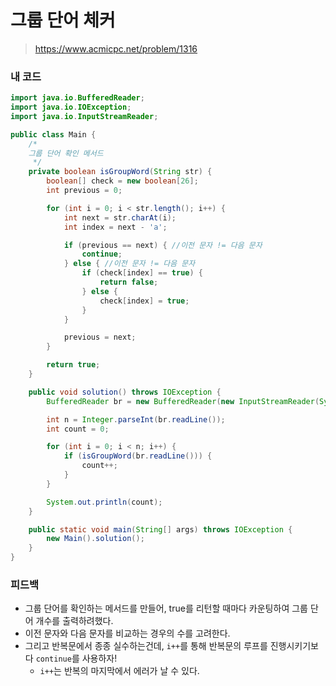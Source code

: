 # 그룹 단어 체커

> https://www.acmicpc.net/problem/1316

### 내 코드

```java
import java.io.BufferedReader;
import java.io.IOException;
import java.io.InputStreamReader;

public class Main {
    /*
    그룹 단어 확인 메서드
     */
    private boolean isGroupWord(String str) {
        boolean[] check = new boolean[26];
        int previous = 0;

        for (int i = 0; i < str.length(); i++) {
            int next = str.charAt(i);
            int index = next - 'a';

            if (previous == next) { //이전 문자 != 다음 문자
                continue;
            } else { //이전 문자 != 다음 문자
                if (check[index] == true) {
                    return false;
                } else {
                    check[index] = true;
                }
            }

            previous = next;
        }

        return true;
    }

    public void solution() throws IOException {
        BufferedReader br = new BufferedReader(new InputStreamReader(System.in));

        int n = Integer.parseInt(br.readLine());
        int count = 0;

        for (int i = 0; i < n; i++) {
            if (isGroupWord(br.readLine())) {
                count++;
            }
        }

        System.out.println(count);
    }

    public static void main(String[] args) throws IOException {
        new Main().solution();
    }
}
```

### 피드백

- 그룹 단어를 확인하는 메서드를 만들어, true를 리턴할 때마다 카운팅하여 그룹 단어 개수를 출력하려했다.
- 이전 문자와 다음 문자를 비교하는 경우의 수를 고려한다.
- 그리고 반복문에서 종종 실수하는건데, `i++`를 통해 반복문의 루프를 진행시키기보다 `continue`를 사용하자!
    - `i++`는 반복의 마지막에서 에러가 날 수 있다.